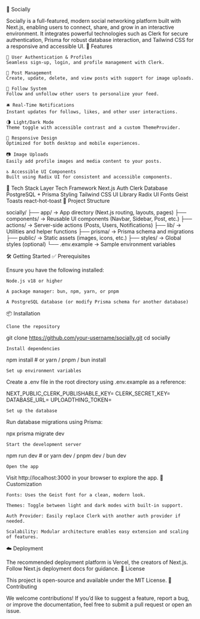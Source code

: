 📱 Socially

Socially is a full-featured, modern social networking platform built with Next.js, enabling users to connect, share, and grow in an interactive environment. It integrates powerful technologies such as Clerk for secure authentication, Prisma for robust database interaction, and Tailwind CSS for a responsive and accessible UI.
🚀 Features

    🔐 User Authentication & Profiles
    Seamless sign-up, login, and profile management with Clerk.

    📝 Post Management
    Create, update, delete, and view posts with support for image uploads.

    👥 Follow System
    Follow and unfollow other users to personalize your feed.

    🛎️ Real-Time Notifications
    Instant updates for follows, likes, and other user interactions.

    🌗 Light/Dark Mode
    Theme toggle with accessible contrast and a custom ThemeProvider.

    📱 Responsive Design
    Optimized for both desktop and mobile experiences.

    📷 Image Uploads
    Easily add profile images and media content to your posts.

    ♿ Accessible UI Components
    Built using Radix UI for consistent and accessible components.

🧰 Tech Stack
Layer Tech
Framework Next.js
Auth Clerk
Database PostgreSQL + Prisma
Styling Tailwind CSS
UI Library Radix UI
Fonts Geist
Toasts react-hot-toast
📁 Project Structure

socially/
├── app/ → App directory (Next.js routing, layouts, pages)
├── components/ → Reusable UI components (Navbar, Sidebar, Post, etc.)
├── actions/ → Server-side actions (Posts, Users, Notifications)
├── lib/ → Utilities and helper functions
├── prisma/ → Prisma schema and migrations
├── public/ → Static assets (images, icons, etc.)
├── styles/ → Global styles (optional)
└── .env.example → Sample environment variables

🛠️ Getting Started
✅ Prerequisites

Ensure you have the following installed:

    Node.js v18 or higher

    A package manager: bun, npm, yarn, or pnpm

    A PostgreSQL database (or modify Prisma schema for another database)

📦 Installation

    Clone the repository

git clone https://github.com/your-username/socially.git
cd socially

    Install dependencies

npm install # or yarn / pnpm / bun install

    Set up environment variables

Create a .env file in the root directory using .env.example as a reference:

NEXT_PUBLIC_CLERK_PUBLISHABLE_KEY=
CLERK_SECRET_KEY=
DATABASE_URL=
UPLOADTHING_TOKEN=

    Set up the database

Run database migrations using Prisma:

npx prisma migrate dev

    Start the development server

npm run dev # or yarn dev / pnpm dev / bun dev

    Open the app

Visit http://localhost:3000 in your browser to explore the app.
🎨 Customization

    Fonts: Uses the Geist font for a clean, modern look.

    Themes: Toggle between light and dark modes with built-in support.

    Auth Provider: Easily replace Clerk with another auth provider if needed.

    Scalability: Modular architecture enables easy extension and scaling of features.

☁️ Deployment

The recommended deployment platform is Vercel, the creators of Next.js. Follow Next.js deployment docs for guidance.
📄 License

This project is open-source and available under the MIT License.
🤝 Contributing

We welcome contributions! If you’d like to suggest a feature, report a bug, or improve the documentation, feel free to submit a pull request or open an issue.
